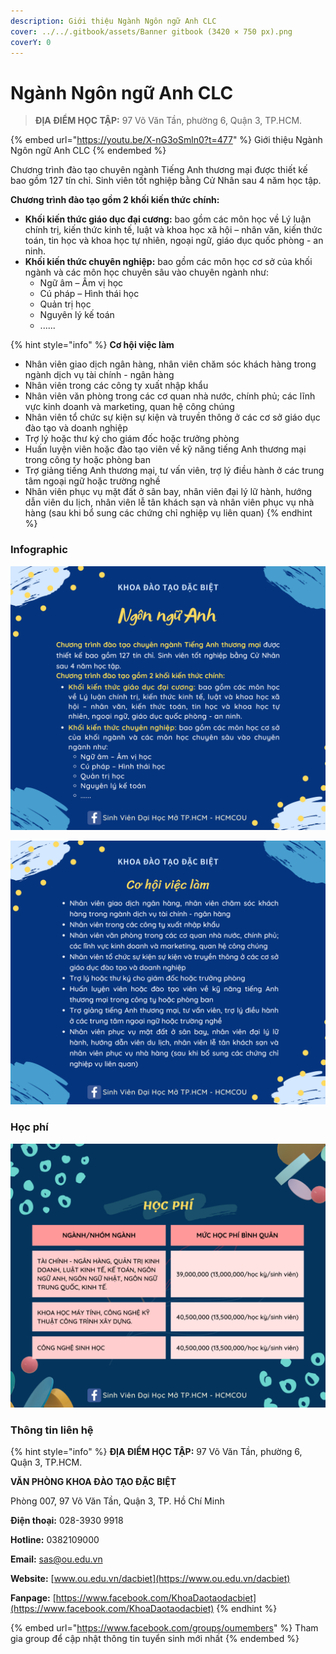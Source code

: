 ```yaml
---
description: Giới thiệu Ngành Ngôn ngữ Anh CLC
cover: ../../.gitbook/assets/Banner gitbook (3420 × 750 px).png
coverY: 0
---
```


# Ngành Ngôn ngữ Anh CLC

> **ĐỊA ĐIỂM HỌC TẬP:** 97 Võ Văn Tần, phường 6, Quận 3, TP.HCM.

{% embed url="https://youtu.be/X-nG3oSmln0?t=477" %}
Giới thiệu Ngành Ngôn ngữ Anh CLC
{% endembed %}

Chương trình đào tạo chuyên ngành Tiếng Anh thương mại được thiết kế bao gồm 127 tín chỉ. Sinh viên tốt nghiệp bằng Cử Nhân sau 4 năm học tập.

**Chương trình đào tạo gồm 2 khối kiến thức chính:**

* **Khối kiến thức giáo dục đại cương:** bao gồm các môn học về Lý luận chính trị, kiến thức kinh tế, luật và khoa học xã hội – nhân văn, kiến thức toán, tin học và khoa học tự nhiên, ngoại ngữ, giáo dục quốc phòng - an ninh.
* **Khối kiến thức chuyên nghiệp:** bao gồm các môn học cơ sở của khối ngành và các môn học chuyên sâu vào chuyên ngành như:
  * Ngữ âm – Âm vị học
  * Cú pháp – Hình thái học
  * Quản trị học
  * Nguyên lý kế toán
  * ......

{% hint style="info" %}
**Cơ hội việc làm**

* Nhân viên giao dịch ngân hàng, nhân viên chăm sóc khách hàng trong ngành dịch vụ tài chính - ngân hàng
* Nhân viên trong các công ty xuất nhập khẩu
* Nhân viên văn phòng trong các cơ quan nhà nước, chính phủ; các lĩnh vực kinh doanh và marketing, quan hệ công chúng
* Nhân viên tổ chức sự kiện sự kiện và truyền thông ở các cơ sở giáo dục đào tạo và doanh nghiệp
* Trợ lý hoặc thư ký cho giám đốc hoặc trưởng phòng
* Huấn luyện viên hoặc đào tạo viên về kỹ năng tiếng Anh thương mại trong công ty hoặc phòng ban
* Trợ giảng tiếng Anh thương mại, tư vấn viên, trợ lý điều hành ở các trung tâm ngoại ngữ hoặc trường nghề
* Nhân viên phục vụ mặt đất ở sân bay, nhân viên đại lý lữ hành, hướng dẫn viên du lịch, nhân viên lễ tân khách sạn và nhân viên phục vụ nhà hàng (sau khi bổ sung các chứng chỉ nghiệp vụ liên quan)
{% endhint %}

### Infographic

![1](<../../.gitbook/assets/41 - Ngành Ngôn Ngữ Anh.png>)

![2](<../../.gitbook/assets/42 - Ngành Ngôn Ngữ Anh.png>)

### Học phí

![Học phí](<../../.gitbook/assets/48 - học phí.png>)

### Thông tin liên hệ

{% hint style="info" %}
**ĐỊA ĐIỂM HỌC TẬP:** 97 Võ Văn Tần, phường 6, Quận 3, TP.HCM.

**VĂN PHÒNG KHOA ĐÀO TẠO ĐẶC BIỆT**&#x20;

Phòng 007, 97 Võ Văn Tần, Quận 3, TP. Hồ Chí Minh

**Điện thoại:** 028-3930 9918

**Hotline:** 0382109000

**Email:** sas@ou.edu.vn

**Website:** [www.ou.edu.vn/dacbiet](https://www.ou.edu.vn/dacbiet)

**Fanpage:** [https://www.facebook.com/KhoaDaotaodacbiet](https://www.facebook.com/KhoaDaotaodacbiet)
{% endhint %}

{% embed url="https://www.facebook.com/groups/oumembers" %}
Tham gia group để cập nhật thông tin tuyển sinh mới nhất
{% endembed %}

